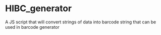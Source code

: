 # HIBC_generator
A JS script that will convert strings of data into barcode string that can be used in barcode generator
